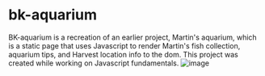# bk-aquarium

BK-aquarium is a recreation of an earlier project, Martin's aquarium, which is a static page that uses Javascript to render Martin's fish collection, aquarium tips, and Harvest location info to the dom. This project was created while working on Javascript fundamentals.
![image](https://github.com/Coachbre/bk-aquarium/assets/62270575/66104cc6-f0d2-4f22-b2d2-fadd95df47f2)
